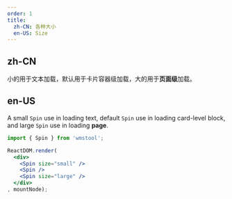```yaml
---
order: 1
title: 
  zh-CN: 各种大小
  en-US: Size
---
```


## zh-CN

小的用于文本加载，默认用于卡片容器级加载，大的用于**页面级**加载。

## en-US

A small `Spin` use in loading text, default `Spin` use in loading card-level block, and large `Spin` use in loading **page**.

````jsx
import { Spin } from 'wmstool';

ReactDOM.render(
  <div>
    <Spin size="small" />
    <Spin />
    <Spin size="large" />
  </div>
, mountNode);
````

<style>
.ant-spin {
  margin-right: 16px;
}
</style>
